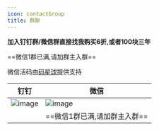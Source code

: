 ```yaml
---
icon: contactGroup
title: 群聊
---
```



**加入钉钉群/微信群直接找我购买6折,或者100块三年**

==微信1群已满,请加群主入群==

微信活码由[码星球](http://hm.hencoder.cn/)提供支持

钉钉  |  微信
------------- | -------------
![image](https://oscimg.oschina.net/oscnet/up-4291ab744bab9939ced0ddb7b1447cef161.jpg)  | ![image](https://oscimg.oschina.net/oscnet/up-7571c5b5fd54665199b0eb99454389cd615.png)
<span></span> |==微信1群已满,请加群主入群==|





